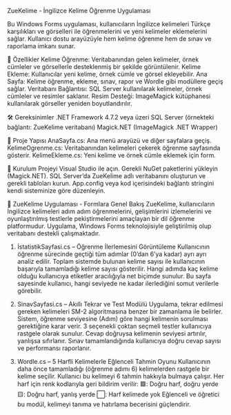 ZueKelime - İngilizce Kelime Öğrenme Uygulaması

Bu Windows Forms uygulaması, kullanıcıların İngilizce kelimeleri Türkçe karşılıkları ve görselleri ile öğrenmelerini ve yeni kelimeler eklemelerini sağlar. Kullanıcı dostu arayüzüyle hem kelime öğrenme hem de sınav ve raporlama imkanı sunar.

🚀 Özellikler
Kelime Öğrenme: Veritabanından gelen kelimeler, örnek cümleler ve görsellerle desteklenmiş bir şekilde görüntülenir.
Kelime Ekleme: Kullanıcılar yeni kelime, örnek cümle ve görsel ekleyebilir.
Ana Sayfa: Kelime öğrenme, ekleme, sınav, rapor ve Wordle gibi modüllere geçiş sağlar.
Veritabanı Bağlantısı: SQL Server kullanılarak kelimeler, örnek cümleler ve resimler saklanır.
Resim Desteği: ImageMagick kütüphanesi kullanılarak görseller yeniden boyutlandırılır.

🛠 Gereksinimler
.NET Framework 4.7.2 veya üzeri
SQL Server (örnekteki bağlantı: ZueKelime veritabanı)
Magick.NET (ImageMagick .NET Wrapper)

📁 Proje Yapısı
AnaSayfa.cs: Ana menü arayüzü ve diğer sayfalara geçiş.
KelimeOgrenme.cs: Veritabanından kelimeleri çekerek öğrenme sayfasında gösterir.
KelimeEkleme.cs: Yeni kelime ve örnek cümle eklemek için form.

🔧 Kurulum
Projeyi Visual Studio ile açın.
Gerekli NuGet paketlerini yükleyin (Magick.NET).
SQL Server’da ZueKelime adlı veritabanını oluşturun ve gerekli tabloları kurun.
App.config veya kod içerisindeki bağlantı stringini kendi sisteminize göre düzenleyin.




🧩 ZueKelime Uygulaması - Formlara Genel Bakış
ZueKelime, kullanıcıların İngilizce kelimeleri adım adım öğrenmelerini, gelişimlerini izlemelerini ve oyunlaştırılmış testlerle pekiştirmelerini amaçlayan bir dil öğrenme platformudur. Uygulama, Windows Forms teknolojisiyle geliştirilmiş olup veritabanı destekli çalışmaktadır.

1. İstatistikSayfasi.cs – Öğrenme İlerlemesini Görüntüleme
Kullanıcının öğrenme sürecinde geçtiği tüm adımlar (0’dan 6’ya kadar) ayrı ayrı analiz edilir.
Toplam sistemde bulunan kelime sayısı ile kullanıcının başarıyla tamamladığı kelime sayısı gösterilir.
Hangi adımda kaç kelime olduğu kullanıcıya etiketler aracılığıyla net biçimde sunulur.
Bu sayfa sayesinde kullanıcı, hangi seviyede ne kadar ilerlediğini somut verilerle görebilir.

2. SinavSayfasi.cs – Akıllı Tekrar ve Test Modülü
Uygulama, tekrar edilmesi gereken kelimeleri SM-2 algoritmasına benzer bir zamanlama ile belirler.
Sistem, öğrenme seviyesine (Adım) göre hangi kelimenin sorulması gerektiğine karar verir.
3 seçenekli çoktan seçmeli testler kullanıcıya rastgele olarak sunulur.
Cevap doğruysa kelimenin seviyesi artırılır, yanlışsa sıfırlanır.
Sınav tamamlandığında kullanıcıya doğru cevap sayısı ve performansı raporlanır.

3. Wordle.cs – 5 Harfli Kelimelerle Eğlenceli Tahmin Oyunu
Kullanıcının daha önce tamamladığı (öğrenme adımı 6) kelimelerden rastgele bir kelime seçilir.
Kullanıcı bu kelimeyi 6 tahmin hakkıyla bulmaya çalışır.
Her harf için renk kodlarıyla geri bildirim verilir:
🟩: Doğru harf, doğru yerde
🟨: Doğru harf, yanlış yerde
⬜️: Harf kelimede yok
Eğlenceli ve öğretici bu modül, kelimeyi tanıma ve hatırlama becerisini güçlendirir.
